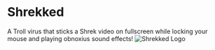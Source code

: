 # Shrekked
A Troll virus that sticks a Shrek video on fullscreen while locking your mouse and playing obnoxius sound effects!
![Shrekked Logo]("https://astrocore.net/gallery/Shrek1-ts1637664176.png"  "Shrekked logo")

